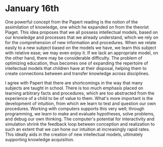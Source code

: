 # January 16th

One powerful concept from the Papert reading is the notion of the assimilation of knowledge, one which he expanded on from the theorist Piaget. This idea proposes that we all possess intellectual models, based on our knowledge and processes that we already understand, which we rely on for the comprehension of new information and procedures. When we relate easily to a new subject based on the models we have, we learn this subject with relative ease; we may even enjoy it. If we lack an appropriate model, on the other hand, there may be considerable difficulty. The problem of optimizing education, thus becomes one of expanding the repertoire of intellectual models that children have at their disposal, helping them to create connections between and transfer knowledge across disciplines.

I agree with Papert that there are shortcomings in the way that many subjects are taught in school. There is too much emphasis placed on learning arbitrary facts and procedures, which are too abstracted from the experience of a child to be of value to them. What's more important is the development of intuition, from which we learn to test and question our own procedures. Working with computers supports this very well; through programming, we learn to make and evaluate hypotheses, solve problems, and debug our own thinking. The computer's potential for interactivity and simulation shrink the feedback loop between conception and realization to such an extent that we can hone our intuition at increasingly rapid rates. This ideally aids in the creation of new intellectual models, ultimately supporting knowledge acquisition.
